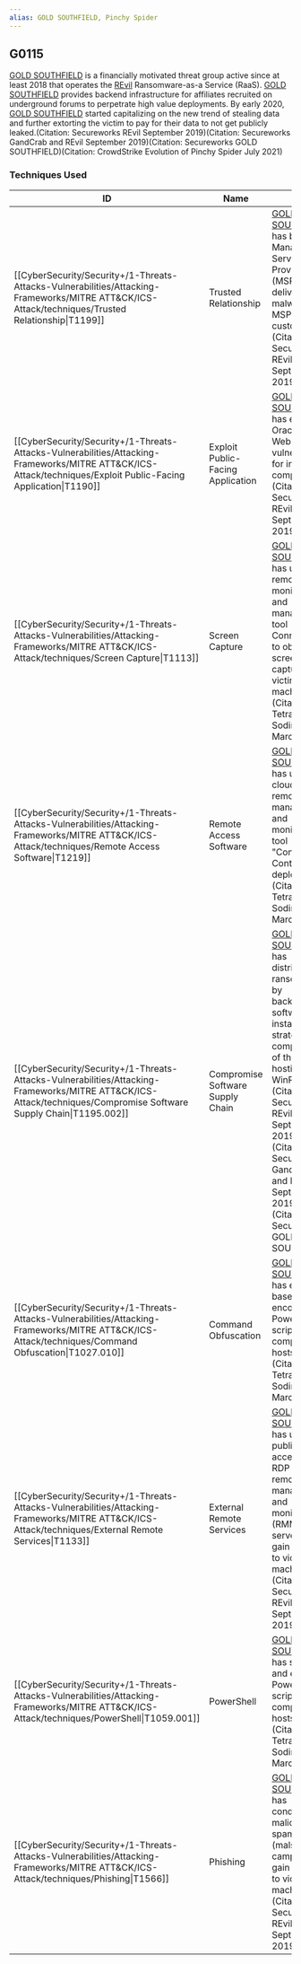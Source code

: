 ```yaml
---
alias: GOLD SOUTHFIELD, Pinchy Spider
---
```


## G0115

[GOLD SOUTHFIELD](https://attack.mitre.org/groups/G0115) is a financially motivated threat group active since at least 2018 that operates the [REvil](https://attack.mitre.org/software/S0496) Ransomware-as-a Service (RaaS). [GOLD SOUTHFIELD](https://attack.mitre.org/groups/G0115) provides backend infrastructure for affiliates recruited on underground forums to perpetrate high value deployments. By early 2020, [GOLD SOUTHFIELD](https://attack.mitre.org/groups/G0115) started capitalizing on the new trend of stealing data and further extorting the victim to pay for their data to not get publicly leaked.(Citation: Secureworks REvil September 2019)(Citation: Secureworks GandCrab and REvil September 2019)(Citation: Secureworks GOLD SOUTHFIELD)(Citation: CrowdStrike Evolution of Pinchy Spider July 2021)


### Techniques Used

| ID | Name | Use |
| --- | --- | --- |
| [[CyberSecurity/Security+/1-Threats-Attacks-Vulnerabilities/Attacking-Frameworks/MITRE ATT&CK/ICS-Attack/techniques/Trusted Relationship\|T1199]] | Trusted Relationship | [GOLD SOUTHFIELD](https://attack.mitre.org/groups/G0115) has breached Managed Service Providers (MSP's) to deliver malware to MSP customers.(Citation: Secureworks REvil September 2019) |
| [[CyberSecurity/Security+/1-Threats-Attacks-Vulnerabilities/Attacking-Frameworks/MITRE ATT&CK/ICS-Attack/techniques/Exploit Public-Facing Application\|T1190]] | Exploit Public-Facing Application | [GOLD SOUTHFIELD](https://attack.mitre.org/groups/G0115) has exploited Oracle WebLogic vulnerabilities for initial compromise.(Citation: Secureworks REvil September 2019) |
| [[CyberSecurity/Security+/1-Threats-Attacks-Vulnerabilities/Attacking-Frameworks/MITRE ATT&CK/ICS-Attack/techniques/Screen Capture\|T1113]] | Screen Capture | [GOLD SOUTHFIELD](https://attack.mitre.org/groups/G0115) has used the remote monitoring and management tool ConnectWise to obtain screen captures from victim's machines.(Citation: Tetra Defense Sodinokibi March 2020) |
| [[CyberSecurity/Security+/1-Threats-Attacks-Vulnerabilities/Attacking-Frameworks/MITRE ATT&CK/ICS-Attack/techniques/Remote Access Software\|T1219]] | Remote Access Software | [GOLD SOUTHFIELD](https://attack.mitre.org/groups/G0115) has used the cloud-based remote management and monitoring tool "ConnectWise Control" to deploy [REvil](https://attack.mitre.org/software/S0496).(Citation: Tetra Defense Sodinokibi March 2020) |
| [[CyberSecurity/Security+/1-Threats-Attacks-Vulnerabilities/Attacking-Frameworks/MITRE ATT&CK/ICS-Attack/techniques/Compromise Software Supply Chain\|T1195.002]] | Compromise Software Supply Chain | [GOLD SOUTHFIELD](https://attack.mitre.org/groups/G0115) has distributed ransomware by backdooring software installers via a strategic web compromise of the site hosting Italian WinRAR.(Citation: Secureworks REvil September 2019)(Citation: Secureworks GandCrab and REvil September 2019)(Citation: Secureworks GOLD SOUTHFIELD) |
| [[CyberSecurity/Security+/1-Threats-Attacks-Vulnerabilities/Attacking-Frameworks/MITRE ATT&CK/ICS-Attack/techniques/Command Obfuscation\|T1027.010]] | Command Obfuscation | [GOLD SOUTHFIELD](https://attack.mitre.org/groups/G0115) has executed base64 encoded PowerShell scripts on compromised hosts.(Citation: Tetra Defense Sodinokibi March 2020) |
| [[CyberSecurity/Security+/1-Threats-Attacks-Vulnerabilities/Attacking-Frameworks/MITRE ATT&CK/ICS-Attack/techniques/External Remote Services\|T1133]] | External Remote Services | [GOLD SOUTHFIELD](https://attack.mitre.org/groups/G0115) has used publicly-accessible RDP and remote management and monitoring (RMM) servers to gain access to victim machines.(Citation: Secureworks REvil September 2019)	 |
| [[CyberSecurity/Security+/1-Threats-Attacks-Vulnerabilities/Attacking-Frameworks/MITRE ATT&CK/ICS-Attack/techniques/PowerShell\|T1059.001]] | PowerShell | [GOLD SOUTHFIELD](https://attack.mitre.org/groups/G0115) has staged and executed PowerShell scripts on compromised hosts.(Citation: Tetra Defense Sodinokibi March 2020) |
| [[CyberSecurity/Security+/1-Threats-Attacks-Vulnerabilities/Attacking-Frameworks/MITRE ATT&CK/ICS-Attack/techniques/Phishing\|T1566]] | Phishing | [GOLD SOUTHFIELD](https://attack.mitre.org/groups/G0115) has conducted malicious spam (malspam) campaigns to gain access to victim's machines.(Citation: Secureworks REvil September 2019) |
